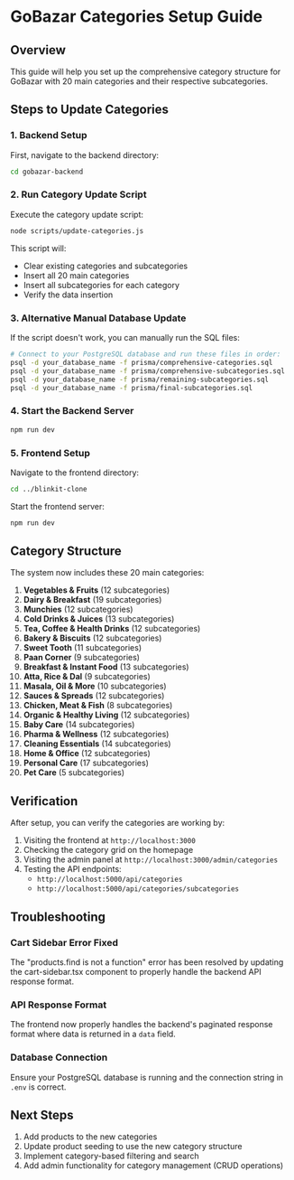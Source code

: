 # GoBazar Categories Setup Guide

## Overview
This guide will help you set up the comprehensive category structure for GoBazar with 20 main categories and their respective subcategories.

## Steps to Update Categories

### 1. Backend Setup

First, navigate to the backend directory:
```bash
cd gobazar-backend
```

### 2. Run Category Update Script

Execute the category update script:
```bash
node scripts/update-categories.js
```

This script will:
- Clear existing categories and subcategories
- Insert all 20 main categories
- Insert all subcategories for each category
- Verify the data insertion

### 3. Alternative Manual Database Update

If the script doesn't work, you can manually run the SQL files:

```bash
# Connect to your PostgreSQL database and run these files in order:
psql -d your_database_name -f prisma/comprehensive-categories.sql
psql -d your_database_name -f prisma/comprehensive-subcategories.sql
psql -d your_database_name -f prisma/remaining-subcategories.sql
psql -d your_database_name -f prisma/final-subcategories.sql
```

### 4. Start the Backend Server

```bash
npm run dev
```

### 5. Frontend Setup

Navigate to the frontend directory:
```bash
cd ../blinkit-clone
```

Start the frontend server:
```bash
npm run dev
```

## Category Structure

The system now includes these 20 main categories:

1. **Vegetables & Fruits** (12 subcategories)
2. **Dairy & Breakfast** (19 subcategories)
3. **Munchies** (12 subcategories)
4. **Cold Drinks & Juices** (13 subcategories)
5. **Tea, Coffee & Health Drinks** (12 subcategories)
6. **Bakery & Biscuits** (12 subcategories)
7. **Sweet Tooth** (11 subcategories)
8. **Paan Corner** (9 subcategories)
9. **Breakfast & Instant Food** (13 subcategories)
10. **Atta, Rice & Dal** (9 subcategories)
11. **Masala, Oil & More** (10 subcategories)
12. **Sauces & Spreads** (12 subcategories)
13. **Chicken, Meat & Fish** (8 subcategories)
14. **Organic & Healthy Living** (12 subcategories)
15. **Baby Care** (14 subcategories)
16. **Pharma & Wellness** (12 subcategories)
17. **Cleaning Essentials** (14 subcategories)
18. **Home & Office** (12 subcategories)
19. **Personal Care** (17 subcategories)
20. **Pet Care** (5 subcategories)

## Verification

After setup, you can verify the categories are working by:

1. Visiting the frontend at `http://localhost:3000`
2. Checking the category grid on the homepage
3. Visiting the admin panel at `http://localhost:3000/admin/categories`
4. Testing the API endpoints:
   - `http://localhost:5000/api/categories`
   - `http://localhost:5000/api/categories/subcategories`

## Troubleshooting

### Cart Sidebar Error Fixed
The "products.find is not a function" error has been resolved by updating the cart-sidebar.tsx component to properly handle the backend API response format.

### API Response Format
The frontend now properly handles the backend's paginated response format where data is returned in a `data` field.

### Database Connection
Ensure your PostgreSQL database is running and the connection string in `.env` is correct.

## Next Steps

1. Add products to the new categories
2. Update product seeding to use the new category structure
3. Implement category-based filtering and search
4. Add admin functionality for category management (CRUD operations)
